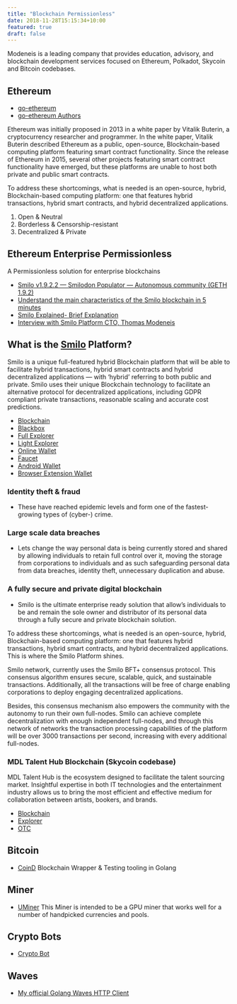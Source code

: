 ```yaml
---
title: "Blockchain Permissionless"
date: 2018-11-28T15:15:34+10:00
featured: true
draft: false
---
```


Modeneis is a leading company that provides education, advisory, and blockchain development services focused on Ethereum, Polkadot, Skycoin and Bitcoin codebases.

## Ethereum

* [go-ethereum](https://github.com/ethereum/go-ethereum)
* [go-ethereum Authors](https://github.com/ethereum/go-ethereum/blob/release/1.9/AUTHORS#L316)

Ethereum was initially proposed in 2013 in a white paper by Vitalik Buterin, a cryptocurrency researcher and programmer. In the white paper, Vitalik Buterin described Ethereum as a public, open-source, Blockchain-based computing platform featuring smart contract functionality. Since the release of Ethereum in 2015, several other projects featuring smart contract functionality have emerged, but these platforms are unable to host both private and public smart contracts.

To address these shortcomings, what is needed is an open-source, hybrid, Blockchain-based computing platform: one that features hybrid transactions, hybrid smart contracts, and hybrid decentralized applications.

1. Open & Neutral
2. Borderless & Censorship-resistant
3. Decentralized & Private


## Ethereum Enterprise Permissionless

A Permissionless solution for enterprise blockchains

* [Smilo v1.9.2.2 — Smilodon Populator — Autonomous community (GETH 1.9.2)](https://medium.com/@smilofoundation/smilo-v1-9-2-2-smilodon-populator-autonomous-community-geth-1-9-2-6aa7d65ab3d9)
* [Understand the main characteristics of the Smilo blockchain in 5 minutes](https://medium.com/@smilofoundation/understand-the-main-characteristics-of-the-smilo-blockchain-in-5-minutes-c1d9983f9cce)
* [Smilo Explained- Brief Explanation](https://medium.com/@smilofoundation/smilo-explained-brief-explanation-65a418a3397c)
* [Interview with Smilo Platform CTO, Thomas Modeneis](https://medium.com/the-capital/interview-with-smilo-platform-cto-thomas-modeneis-d4d7269f3985)

## What is the [Smilo](https://www.smilo.foundation/) Platform?

Smilo is a unique full-featured hybrid Blockchain platform that will be able to facilitate hybrid transactions, hybrid smart contracts and hybrid decentralized applications — with ‘hybrid’ referring to both public and private. Smilo uses their unique Blockchain technology to facilitate an alternative protocol for decentralized applications, including GDPR compliant private transactions, reasonable scaling and accurate cost predictions.

* [Blockchain](https://github.com/smilofoundation/go-smilo)
* [Blackbox](https://github.com/smilofoundation/Smilo-blackbox)
* [Full Explorer](https://github.com/smilofoundation/Smilo-Explorer)
* [Light Explorer](https://github.com/smilofoundation/ethereum-lite-explorer)
* [Online Wallet](https://github.com/smilofoundation/SmiloWallet)
* [Faucet](https://github.com/smilofoundation/Smilo-Faucet)
* [Android Wallet](https://github.com/smilofoundation/MEWconnect-Android)
* [Browser Extension Wallet](https://github.com/smilofoundation/SmiloWallet-extension)


### Identity theft & fraud
- These have reached epidemic levels and form one of the fastest-growing types of (cyber-) crime.

### Large scale data breaches
- Lets change the way personal data is being currently stored and shared by allowing individuals to retain full control over it, moving the storage from corporations to individuals and as such safeguarding personal data from data breaches, identity theft, unnecessary duplication and abuse.

### A fully secure and private digital blockchain
- Smilo is the ultimate enterprise ready solution that allow’s individuals to be and remain the sole owner and distributor of its personal data through a fully secure and private blockchain solution.



To address these shortcomings, what is needed is an open-source, hybrid, Blockchain-based computing platform: one that features hybrid transactions, hybrid smart contracts, and hybrid decentralized applications. This is where the Smilo Platform shines.

Smilo network, currently uses the Smilo BFT+ consensus protocol. This consensus algorithm ensures secure, scalable, quick, and sustainable transactions. Additionally, all the transactions will be free of charge enabling corporations to deploy engaging decentralized applications.

Besides, this consensus mechanism also empowers the community with the autonomy to run their own full-nodes. Smilo can achieve complete decentralization with enough independent full-nodes, and through this network of networks the transaction processing capabilities of the platform will be over 3000 transactions per second, increasing with every additional full-nodes.

### MDL Talent Hub Blockchain (Skycoin codebase)
MDL Talent Hub is the ecosystem designed to facilitate the talent sourcing market. Insightful expertise in both IT technologies and the entertainment industry allows us to bring the most efficient and effective medium for collaboration between artists, bookers, and brands.

* [Blockchain](https://github.com/MDLlife/MDL)
* [Explorer](https://github.com/MDLlife/explorer)
* [OTC](https://github.com/MDLlife/teller)

## Bitcoin
* [CoinD](https://github.com/modeneis/coind)
Blockchain Wrapper & Testing tooling in Golang


## Miner
* [UMiner](https://github.com/modeneis/uminer) This Miner is intended to be a GPU miner that works well for a number of handpicked currencies and pools.


## Crypto Bots
* [Crypto Bot](https://github.com/modeneis/cryptobot)

## Waves
* [My official Golang Waves HTTP Client](https://github.com/modeneis/waves-go-client)